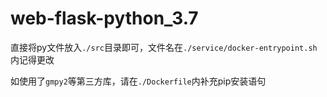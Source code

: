 # web-flask-python_3.7

直接将py文件放入`./src`目录即可，文件名在`./service/docker-entrypoint.sh`内记得更改

如使用了`gmpy2`等第三方库，请在`./Dockerfile`内补充pip安装语句